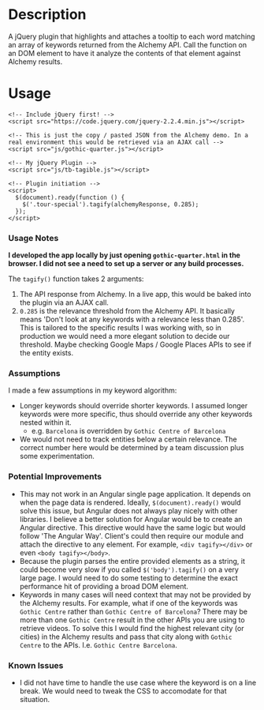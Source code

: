 # Description
A jQuery plugin that highlights and attaches a tooltip to each word matching an array of keywords returned from the Alchemy API. Call the function on an DOM element to have it analyze the contents of that element against Alchemy results.

# Usage
```
<!-- Include jQuery first! -->
<script src="https://code.jquery.com/jquery-2.2.4.min.js"></script>

<!-- This is just the copy / pasted JSON from the Alchemy demo. In a real environment this would be retrieved via an AJAX call -->
<script src="js/gothic-quarter.js"></script>

<!-- My jQuery Plugin -->
<script src="js/tb-tagible.js"></script>

<!-- Plugin initiation -->
<script>
  $(document).ready(function () {
    $('.tour-special').tagify(alchemyResponse, 0.285);
  });
</script>
```
### Usage Notes
**I developed the app locally by just opening `gothic-quarter.html` in the browser. I did not see a need to set up a server or any build processes.**

The `tagify()` function takes 2 arguments:

1. The API response from Alchemy. In a live app, this would be baked into the plugin via an AJAX call.
2. `0.285` is the relevance threshold from the Alchemy API. It basically means 'Don't look at any keywords with a relevance less than 0.285'. This is tailored to the specific results I was working with, so in production we would need a more elegant solution to decide our threshold. Maybe checking Google Maps / Google Places APIs to see if the entity exists.

### Assumptions
I made a few assumptions in my keyword algorithm:
* Longer keywords should override shorter keywords. I assumed longer keywords were more specific, thus should override any other keywords nested within it.  
    * e.g. `Barcelona` is overridden by `Gothic Centre of Barcelona`
* We would not need to track entities below a certain relevance. The correct number here would be determined by a team discussion plus some experimentation.

### Potential Improvements
* This may not work in an Angular single page application. It depends on when the page data is rendered. Ideally, `$(document).ready()` would solve this issue, but Angular does not always play nicely with other libraries. I believe a better solution for Angular would be to create an Angular directive. This directive would have the same logic but would follow 'The Angular Way'. Client's could then require our module and attach the directive to any element. For example, `<div tagify></div>` or even `<body tagify></body>`.
* Because the plugin parses the entire provided elements as a string, it could become very slow if you called `$('body').tagify()` on a very large page. I would need to do some testing to determine the exact performance hit of providing a broad DOM element.
* Keywords in many cases will need context that may not be provided by the Alchemy results. For example, what if one of the keywords was `Gothic Centre` rather than `Gothic Centre of Barcelona`? There may be more than one `Gothic Centre` result in the other APIs you are using to retrieve videos. To solve this I would find the highest relevant city (or cities) in the Alchemy results and pass that city along with `Gothic Centre` to the APIs. I.e. `Gothic Centre Barcelona`.

### Known Issues
* I did not have time to handle the use case where the keyword is on a line break. We would need to tweak the CSS to accomodate for that situation.